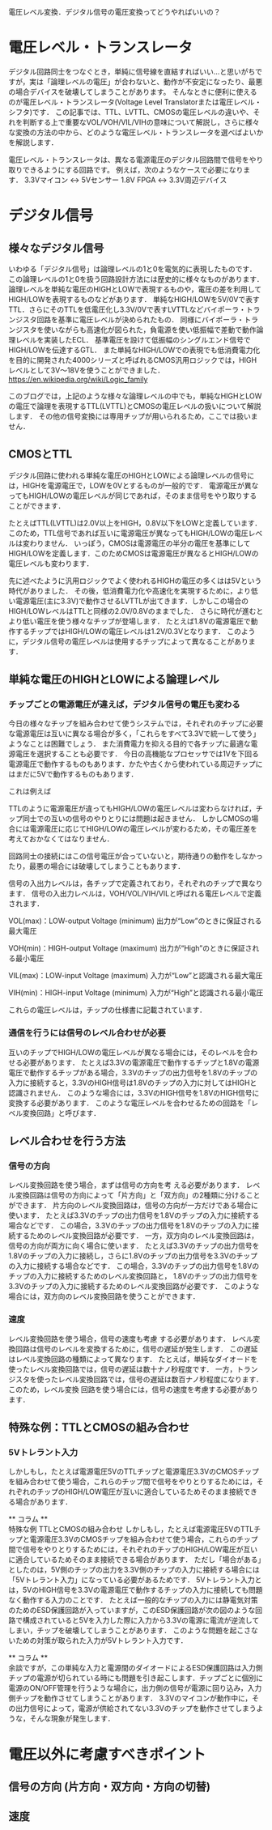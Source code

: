 電圧レベル変換．デジタル信号の電圧変換ってどうやればいいの？

# 電圧レベル・トランスレータ
デジタル回路同士をつなぐとき，単純に信号線を直結すればいい…と思いがちですが，実は「論理レベルの電圧」が合わないと、動作が不安定になったり、最悪の場合デバイスを破壊してしまうことがあります。
そんなときに便利に使えるのが電圧レベル・トランスレータ(Voltage Level Translatorまたは電圧レベル・シフタ)です．
この記事では、TTL、LVTTL、CMOSの電圧レベルの違いや、それを判断する上で重要なVOL/VOH/VIL/VIHの意味について解説し，さらに様々な変換の方法の中から、どのような電圧レベル・トランスレータを選べばよいかを解説します．

電圧レベル・トランスレータは、異なる電源電圧のデジタル回路間で信号をやり取りできるようにする回路です。
例えば，次のようなケースで必要になります．
3.3Vマイコン ↔︎ 5Vセンサー
1.8V FPGA ↔︎ 3.3V周辺デバイス

# デジタル信号
## 様々なデジタル信号

いわゆる「デジタル信号」は論理レベルの1と0を電気的に表現したものです．
この論理レベルの1と0を扱う回路設計方法には歴史的に様々なものがあります．
論理レベルを単純な電圧のHIGHとLOWで表現するものや，電圧の差を利用してHIGH/LOWを表現するものなどがあります．
単純なHIGH/LOWを5V/0Vで表すTTL．さらにそのTTLを低電圧化し3.3V/0Vで表すLVTTLなどバイポーラ・トランジスタ回路を基準に電圧レベルが決められたもの．
同様にバイポーラ・トランジスタを使いながらも高速化が図られた，負電源を使い低振幅で差動で動作論理レベルを実装したECL．
基準電圧を設けて低振幅のシングルエンド信号でHIGH/LOWを伝達するGTL．
また単純なHIGH/LOWでの表現でも低消費電力化を目的に開発された4000シリーズと呼ばれるCMOS汎用ロジックでは，HIGHレベルとして3V〜18Vを使うことができました．
https://en.wikipedia.org/wiki/Logic_family

このブログでは，上記のような様々な論理レベルの中でも，単純なHIGHとLOWの電圧で論理を表現するTTL(LVTTL)とCMOSの電圧レベルの扱いについて解説します．
その他の信号変換には専用チップが用いられるため，ここでは扱いません．

## CMOSとTTL

デジタル回路に使われる単純な電圧のHIGHとLOWによる論理レベルの信号には，HIGHを電源電圧で，LOWを0Vとするものが一般的です．
電源電圧が異なってもHIGH/LOWの電圧レベルが同じであれば，そのまま信号をやり取りすることができます．

たとえばTTL(LVTTL)は2.0V以上をHIGH，0.8V以下をLOWと定義しています．このため，TTL信号であれば互いに電源電圧が異なってもHIGH/LOWの電圧レベルは変わりません．
いっぽう，CMOSは電源電圧の半分の電圧を基準にしてHIGH/LOWを定義します．このためCMOSは電源電圧が異なるとHIGH/LOWの電圧レベルも変わります．



先に述べたように汎用ロジックでよく使われるHIGHの電圧の多くはは5Vという時代がありました．
その後，低消費電力化や高速化を実現するために，より低い電源電圧(主に3.3V)で動作させるLVTTLが出てきます．しかしこの場合のHIGH/LOWレベルはTTLと同様の2.0V/0.8Vのままでした．
さらに時代が進むとより低い電圧を使う様々なチップが登場します．
たとえば1.8Vの電源電圧で動作するチップではHIGH/LOWの電圧レベルは1.2V/0.3Vとなります．
このように，デジタル信号の電圧レベルは使用するチップによって異なることがあります．	


## 単純な電圧のHIGHとLOWによる論理レベル

### チップごとの電源電圧が違えば，デジタル信号の電圧も変わる

今日の様々なチップを組み合わせて使うシステムでは，それぞれのチップに必要な電源電圧は互いに異なる場合が多く，「これらをすべて3.3Vで統一して使う」ようなことは困難でしょう．
また消費電力を抑える目的で各チップに最適な電源電圧を選択することも必要です．
今日の高機能なプロセッサでは1Vを下回る電源電圧で動作するものもあります．かたや古くから使われている周辺チップにはまだに5Vで動作するものもあります．


これは例えば

TTLのように電源電圧が違ってもHIGH/LOWの電圧レベルは変わらなければ，チップ同士での互いの信号のやりとりには問題は起きません．
しかしCMOSの場合には電源電圧に応じてHIGH/LOWの電圧レベルが変わるため，その電圧差を考えておかなくてはなりません．




回路同士の接続にはこの信号電圧が合っていないと，期待通りの動作をしなかったり，最悪の場合には破壊してしまうこともあります．

信号の入出力レベルは，各チップで定義されており，それぞれのチップで異なります．
信号の入出力レベルは，VOH/VOL/VIH/VILと呼ばれる電圧レベルで定義されます．

VOL(max)：LOW-output Voltage (minimum)
出力が“Low”のときに保証される最大電圧

VOH(min)：HIGH-output Voltage (maximum)
出力が“High”のときに保証される最小電圧

VIL(max)：LOW-input Voltage (maximum)
入力が“Low”と認識される最大電圧

VIH(min)：HIGH-input Voltage (minimum)
入力が“High”と認識される最小電圧

これらの電圧レベルは，チップの仕様書に記載されています．




### 通信を行うには信号のレベル合わせが必要

互いのチップでHIGH/LOWの電圧レベルが異なる場合には，そのレベルを合わせる必要があります．
たとえば3.3Vの電源電圧で動作するチップと1.8Vの電源電圧で動作するチップがある場合，3.3Vのチップの出力信号を1.8Vのチップの入力に接続すると，3.3VのHIGH信号は1.8Vのチップの入力に対してはHIGHと認識されません．
このような場合には，3.3VのHIGH信号を1.8VのHIGH信号に変換する必要があります．
このような電圧レベルを合わせるための回路を「レベル変換回路」と呼びます．

## レベル合わせを行う方法
### 信号の方向
レベル変換回路を使う場合，まずは信号の方向を考	える必要があります．
レベル変換回路は信号の方向によって「片方向」と「双方向」の2種類に分けることができます．
片方向のレベル変換回路は，信号の方向が一方だけである場合に使います．
たとえば3.3Vのチップの出力信号を1.8Vのチップの入力に接続する場合などです．
この場合，3.3Vのチップの出力信号を1.8Vのチップの入力に接続するためのレベル変換回路が必要です．
一方，双方向のレベル変換回路は，信号の方向が両方に向く場合に使います．
たとえば3.3Vのチップの出力信号を1.8Vのチップの入力に接続し，さらに1.8Vのチップの出力信号を3.3Vのチップの入力に接続する場合などです．
この場合，3.3Vのチップの出力信号を1.8Vのチップの入力に接続するためのレベル変換回路と，
1.8Vのチップの出力信号を3.3Vのチップの入力に接続するためのレベル変換回路が必要です．
このような場合には，双方向のレベル変換回路を使うことができます．	
### 速度
レベル変換回路を使う場合，信号の速度も考慮	する必要があります．
レベル変換回路は信号のレベルを変換するために，信号の遅延が発生します．
この遅延はレベル変換回路の種類によって異なります．
たとえば，単純なダイオードを使ったレベル変換回路では，信号の遅延は数十ナノ秒程度です．
一方，トランジスタを使ったレベル変換回路では，信号の遅延は数百ナノ秒程度になります．
このため，レベル変換	回路を使う場合には，信号の速度を考慮する必要があります．


## 特殊な例：TTLとCMOSの組み合わせ
### 5Vトレラント入力
しかしもし，たとえば電源電圧5VのTTLチップと電源電圧3.3VのCMOSチップを組み合わせて使う場合，これらのチップ間で信号をやりとりするためには，それぞれのチップのHIGH/LOW電圧が互いに適合しているためそのまま接続できる場合があります．


** コラム **  
 特殊な例 TTLとCMOSの組み合わせ
しかしもし，たとえば電源電圧5VのTTLチップと電源電圧3.3VのCMOSチップを組み合わせて使う場合，これらのチップ間で信号をやりとりするためには，それぞれのチップのHIGH/LOW電圧が互いに適合しているためそのまま接続できる場合があります．
ただし「場合がある」としたのは，5V側のチップの出力を3.3V側のチップの入力に接続する場合には「5Vトレラント入力」になっている必要があるためです．
5Vトレラント入力とは，5VのHIGH信号を3.3Vの電源電圧で動作するチップの入力に接続しても問題なく動作する入力のことです．
たとえば一般的なチップの入力には静電気対策のためのESD保護回路が入っていますが，このESD保護回路が次の図のような回路で構成されていると5Vを入力した際に入力から3.3Vの電源に電流が逆流してしまい，チップを破壊してしまうことがあります．
このような問題を起こさないための対策が取られた入力が5Vトレラント入力です．

** コラム **  
余談ですが，この単純な入力と電源間のダイオードによるESD保護回路は入力側チップの電源が切られている時にも問題を引き起こします．チップごとに個別に電源のON/OFF管理を行うような場合に，出力側の信号が電源に回り込み，入力側チップを動作させてしまうことがあります．
3.3Vのマイコンが動作中に，その出力信号によって，電源が供給されてない3.3Vのチップを動作させてしまうような，そんな現象が発生します．


# 電圧以外に考慮すべきポイント

## 信号の方向 (片方向・双方向・方向の切替)
## 速度

